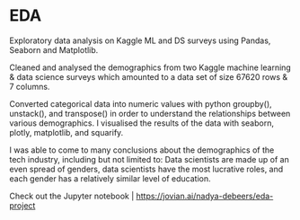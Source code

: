 # EDA
Exploratory data analysis on Kaggle ML and DS surveys using Pandas, Seaborn and Matplotlib.

Cleaned and analysed the demographics from two Kaggle machine learning & data science surveys which amounted to a data set of size 67620 rows & 7 columns.

Converted categorical data into numeric values with python groupby(), unstack(), and transpose() in order to understand the relationships between various demographics. I visualised the results of the data with seaborn, plotly, matplotlib, and squarify.

I was able to come to many conclusions about the demographics of the tech industry, including but not limited to: Data scientists are made up of an even spread of genders, data scientists have the most lucrative roles, and each gender has a relatively similar level of education.

Check out the Jupyter notebook | https://jovian.ai/nadya-debeers/eda-project
